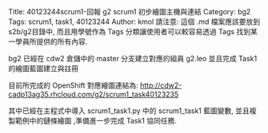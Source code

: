 Title: 40123244scrum1-回報 g2 scrum1 初步繪圖主機與連結
Category: bg2
Tags: scrum1, task1, 40123244
Author: kmol
請注意: 這個 .md 檔案應該要放到 s2b/g2目錄中, 而且用學號作為 Tags 分類讓使用者可以較容易透過 Tags 找到某一學員所提供的所有內容.

bg2 已經在 cdw2 倉儲中的 master 分支建立對應的組員 g2.leo 並且完成 Task1 的繪圖藍圖建立與註冊

<!-- PELICAN_END_SUMMARY -->

目前所完成的 OpenShift 對應繪圖連結為: <a href="http://cdw2-cadp13ag35.rhcloud.com/g2/scrum1_task40123235">http://cdw2-cadp13ag35.rhcloud.com/g2/scrum1_task40123235</a>

其中已經在主程式中導入 scrum1_task1.py 中的 scrum1_task1 藍圖變數, 並且複製範例中的鏈條繪圖 ,準備進一步完成 Task1 協同任務.
